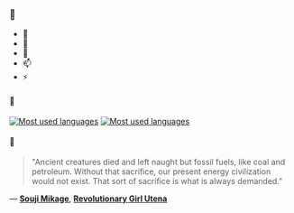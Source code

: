 ### 👋

- 🔭
- 🌱
- 💬
- 📫
- ⚡

#### 🧏

[![Most used languages](https://github-readme-stats-aynah.vercel.app/api/top-langs/?username=aynh&theme=solarized-dark&langs_count=6&layout=compact&hide_title=true)](https://github.com/anuraghazra/github-readme-stats#gh-dark-mode-only)
[![Most used languages](https://github-readme-stats-aynah.vercel.app/api/top-langs/?username=aynh&theme=solarized-light&langs_count=6&layout=compact&hide_title=true)](https://github.com/anuraghazra/github-readme-stats#gh-light-mode-only)

#### 💬

> "Ancient creatures died and left naught but fossil fuels, like coal and petroleum. Without that sacrifice, our present energy civilization would not exist. That sort of sacrifice is what is always demanded."

&mdash; [**Souji Mikage**](https://myanimelist.net/character.php?q=Souji%20Mikage&cat=character), [**Revolutionary Girl Utena**](https://myanimelist.net/search/all?q=Revolutionary%20Girl%20Utena&cat=all)

